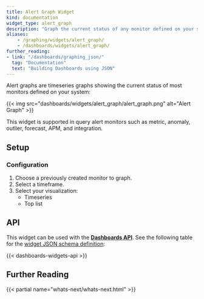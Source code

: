 ```yaml
---
title: Alert Graph Widget
kind: documentation
widget_type: alert_graph
description: "Graph the current status of any monitor defined on your system."
aliases:
    - /graphing/widgets/alert_graph/
    - /dashboards/widgets/alert_graph/
further_reading:
- link: "/dashboards/graphing_json/"
  tag: "Documentation"
  text: "Building Dashboards using JSON"
---
```


Alert graphs are timeseries graphs showing the current status of most monitors defined on your system:

{{< img src="dashboards/widgets/alert_graph/alert_graph.png" alt="Alert Graph" >}}

This widget is supported in query alert monitors such as metric, anomaly, outlier, forecast, APM, and integration.

## Setup

### Configuration

1. Choose a previously created monitor to graph.
2. Select a timeframe.
3. Select your visualization:
    * Timeseries
    * Top list

## API

This widget can be used with the **[Dashboards API][1]**. See the following table for the [widget JSON schema definition][2]:

{{< dashboards-widgets-api >}}

## Further Reading

{{< partial name="whats-next/whats-next.html" >}}

[1]: /api/latest/dashboards/
[2]: /dashboards/graphing_json/widget_json/
